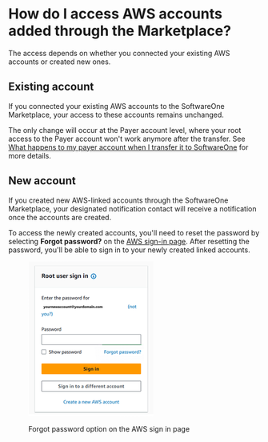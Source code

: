 # How do I access AWS accounts added through the Marketplace?

The access depends on whether you connected your existing AWS accounts or created new ones.

## Existing account

If you connected your existing AWS accounts to the SoftwareOne Marketplace, your access to these accounts remains unchanged.&#x20;

The only change will occur at the Payer account level, where your root access to the Payer account won't work anymore after the transfer. See [What happens to my payer account when I transfer it to SoftwareOne](what-happens-to-my-payer-account-when-i-transfer-it-to-softwareone.md) for more details.

## New account

If you created new AWS-linked accounts through the SoftwareOne Marketplace, your designated notification contact will receive a notification once the accounts are created.&#x20;

To access the newly created accounts, you'll need to reset the password by selecting **Forgot password?** on the [AWS sign-in page](https://signin.aws.amazon.com/). After resetting the password, you'll be able to sign in to your newly created linked accounts.&#x20;

<figure><img src="../../../.gitbook/assets/aws_forgot_password.png" alt=""><figcaption><p>Forgot password option on the AWS sign in page</p></figcaption></figure>
